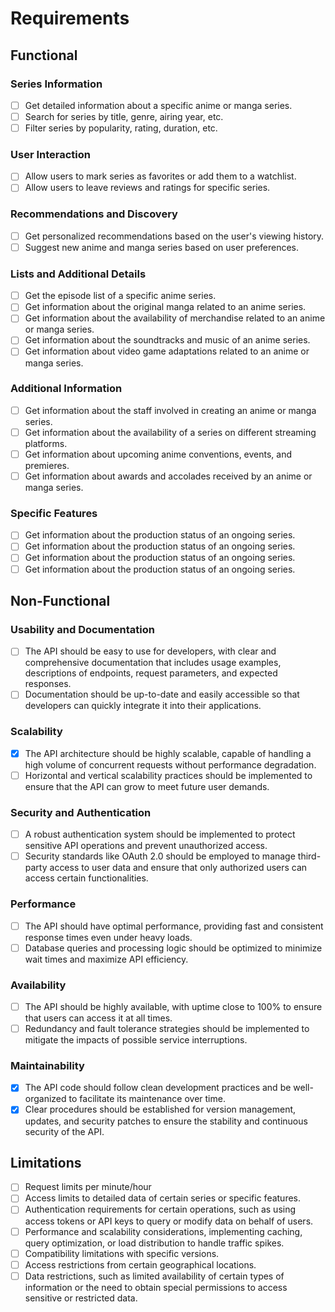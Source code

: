 # Requirements

## **Functional**

### Series Information

- [ ] Get detailed information about a specific anime or manga series.
- [ ] Search for series by title, genre, airing year, etc.
- [ ] Filter series by popularity, rating, duration, etc.

### User Interaction

- [ ] Allow users to mark series as favorites or add them to a watchlist.
- [ ] Allow users to leave reviews and ratings for specific series.

### Recommendations and Discovery

- [ ] Get personalized recommendations based on the user's viewing history.
- [ ] Suggest new anime and manga series based on user preferences.

### Lists and Additional Details

- [ ] Get the episode list of a specific anime series.
- [ ] Get information about the original manga related to an anime series.
- [ ] Get information about the availability of merchandise related to an anime or manga series.
- [ ] Get information about the soundtracks and music of an anime series.
- [ ] Get information about video game adaptations related to an anime or manga series.

### Additional Information

- [ ] Get information about the staff involved in creating an anime or manga series.
- [ ] Get information about the availability of a series on different streaming platforms.
- [ ] Get information about upcoming anime conventions, events, and premieres.
- [ ] Get information about awards and accolades received by an anime or manga series.

### Specific Features

- [ ] Get information about the production status of an ongoing series.
- [ ] Get information about the production status of an ongoing series.
- [ ] Get information about the production status of an ongoing series.
- [ ] Get information about the production status of an ongoing series.

## **Non-Functional**

### Usability and Documentation

- [ ] The API should be easy to use for developers, with clear and comprehensive documentation that includes usage examples, descriptions of endpoints, request parameters, and expected responses.
- [ ] Documentation should be up-to-date and easily accessible so that developers can quickly integrate it into their applications.

### Scalability

- [x] The API architecture should be highly scalable, capable of handling a high volume of concurrent requests without performance degradation.
- [ ] Horizontal and vertical scalability practices should be implemented to ensure that the API can grow to meet future user demands.

### Security and Authentication

- [ ] A robust authentication system should be implemented to protect sensitive API operations and prevent unauthorized access.
- [ ] Security standards like OAuth 2.0 should be employed to manage third-party access to user data and ensure that only authorized users can access certain functionalities.

### Performance

- [ ] The API should have optimal performance, providing fast and consistent response times even under heavy loads.
- [ ] Database queries and processing logic should be optimized to minimize wait times and maximize API efficiency.

### Availability

- [ ] The API should be highly available, with uptime close to 100% to ensure that users can access it at all times.
- [ ] Redundancy and fault tolerance strategies should be implemented to mitigate the impacts of possible service interruptions.

### Maintainability

- [x] The API code should follow clean development practices and be well-organized to facilitate its maintenance over time.
- [x] Clear procedures should be established for version management, updates, and security patches to ensure the stability and continuous security of the API.

## Limitations

- [ ] Request limits per minute/hour
- [ ] Access limits to detailed data of certain series or specific features.
- [ ] Authentication requirements for certain operations, such as using access tokens or API keys to query or modify data on behalf of users.
- [ ] Performance and scalability considerations, implementing caching, query optimization, or load distribution to handle traffic spikes.
- [ ] Compatibility limitations with specific versions.
- [ ] Access restrictions from certain geographical locations.
- [ ] Data restrictions, such as limited availability of certain types of information or the need to obtain special permissions to access sensitive or restricted data.
